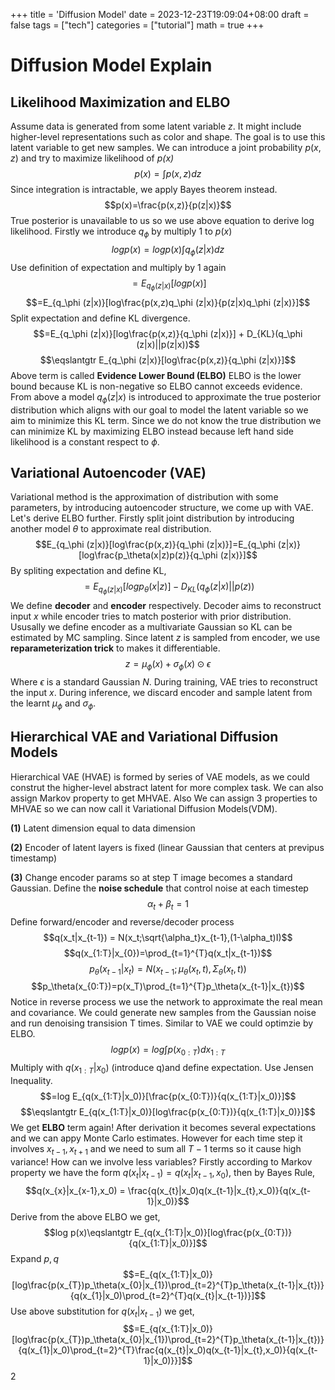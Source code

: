 +++
title = 'Diffusion Model'
date = 2023-12-23T19:09:04+08:00
draft = false
tags = ["tech"]
categories = ["tutorial"]
math = true
+++
# Diffusion Model Explain
## Likelihood Maximization and ELBO
Assume data is generated from some latent variable $z$. It might include higher-level representations such as color and shape. The goal is to use this latent variable to get new samples. We can introduce a joint probability $p(x,z)$ and try to maximize likelihood of *p(x)* 
$$p(x)=\int p(x,z)dz$$
Since integration is intractable, we apply Bayes theorem instead.
$$p(x)=\frac{p(x,z)}{p(z|x)}$$
True posterior is unavailable to us so we use above equation to derive log likelihood. Firstly we introduce $q_\phi$ by multiply 1 to $p(x)$
$$log p(x)=log p(x)\int q_\phi (z|x)dz $$
Use definition of expectation and multiply by 1 again
$$=E_{q_\phi (z|x)}[log p(x)]$$
$$=E_{q_\phi (z|x)}[log\frac{p(x,z)q_\phi (z|x)}{p(z|x)q_\phi (z|x)}]$$
Split expectation and define KL divergence.
$$=E_{q_\phi (z|x)}[log\frac{p(x,z)}{q_\phi (z|x)}] + D_{KL}(q_\phi (z|x)||p(z|x))$$
$$\eqslantgtr E_{q_\phi (z|x)}[log\frac{p(x,z)}{q_\phi (z|x)}]$$
Above term is called **Evidence Lower Bound (ELBO)** ELBO is the lower bound because KL is non-negative so ELBO cannot exceeds evidence. From above a model $q_\phi (z|x)$ is introduced to approximate the true posterior distribution which aligns with our goal to model the latent variable so we aim to minimize this KL term. Since we do not know the true distribution we can minimize KL by maximizing ELBO instead because left hand side likelihood is a constant respect to $\phi$.
## Variational Autoencoder (VAE)
Variational method is the approximation of distribution with some parameters, by introducing autoencoder structure, we come up with VAE. Let's derive ELBO further. Firstly split joint distribution by introducing another model $\theta$ to approximate real distribution.
$$E_{q_\phi (z|x)}[log\frac{p(x,z)}{q_\phi (z|x)}]=E_{q_\phi (z|x)}[log\frac{p_\theta(x|z)p(z)}{q_\phi (z|x)}]$$
By spliting expectation and define KL,
$$=E_{q_\phi (z|x)}[logp_\theta(x|z)]-D_{KL}(q_\phi (z|x)||p(z))$$
We define **decoder** and **encoder** respectively. Decoder aims to reconstruct input $x$ while encoder tries to match posterior with prior distribution. Ususally we define encoder as a multivariate Gaussian so KL can be estimated by MC sampling. Since latent $z$ is sampled from encoder, we use **reparameterization trick** to makes it differentiable.
$$z=\mu_\phi(x)+\sigma_\phi(x)\odot\epsilon$$
Where $\epsilon$ is a standard Gaussian $N$. During training, VAE tries to reconstruct the input $x$. During inference, we discard encoder and sample latent from the learnt $\mu_\phi$ and $\sigma_\phi$.
## Hierarchical VAE and Variational Diffusion Models
Hierarchical VAE (HVAE) is formed by series of VAE models, as we could construt the higher-level abstract latent for more complex task. We can also assign Markov property to get MHVAE. Also We can assign 3 properties to MHVAE so we can now call it Variational Diffusion Models(VDM). 

**(1)** Latent dimension equal to data dimension

**(2)** Encoder of latent layers is fixed (linear Gaussian that centers at previpus timestamp)

**(3)** Change encoder params so at step T image becomes a standard Gaussian.
Define the **noise schedule** that control noise at each timestep
$$\alpha_t+\beta_t=1$$
Define forward/encoder and reverse/decoder process
$$q(x_t|x_{t-1}) = N(x_t;\sqrt{\alpha_t}x_{t-1},(1-\alpha_t)I)$$
$$q(x_{1:T}|x_{0})=\prod_{t=1}^{T}q(x_t|x_{t-1})$$
$$p_\theta(x_{t-1}|x_{t}) = N(x_{t-1};\mu_\theta(x_t,t),\Sigma_\theta(x_t,t))$$
$$p_\theta(x_{0:T})=p(x_T)\prod_{t=1}^{T}p_\theta(x_{t-1}|x_{t})$$
Notice in reverse process we use the network to approximate the real mean and covariance. We could generate new samples from the Gaussian noise and run denoising transision T times. Similar to VAE we could optimzie by ELBO.
$$log p(x)=log\int p(x_{0:T})dx_{1:T}$$
Multiply with $q(x_{1:T}|x_0)$ (introduce q)and define expectation. Use Jensen Inequality.
$$=log E_{q(x_{1:T}|x_0)}[\frac{p(x_{0:T})}{q(x_{1:T}|x_0)}]$$
$$\eqslantgtr E_{q(x_{1:T}|x_0)}[log\frac{p(x_{0:T})}{q(x_{1:T}|x_0)}]$$
We get **ELBO** term again! After derivation it becomes several expectations and we can appy Monte Carlo estimates. However for each time step it involves $x_{t-1},x_{t+1}$ and we need to sum all $T-1$ terms so it cause high variance! How can we involve less variables? Firstly according to Markov property we have the form $q(x_{t}|x_{t-1})=q(x_{t}|x_{t-1},x_0)$, then by Bayes Rule,
$$q(x_{x}|x_{x-1},x_0) = \frac{q(x_{t}|x_0)q(x_{t-1}|x_{t},x_0)}{q(x_{t-1}|x_0)}$$
Derive from the above ELBO we get,
$$log p(x)\eqslantgtr E_{q(x_{1:T}|x_0)}[log\frac{p(x_{0:T})}{q(x_{1:T}|x_0)}]$$
Expand $p,q$
$$=E_{q(x_{1:T}|x_0)}[log\frac{p(x_{T})p_\theta(x_{0}|x_{1})\prod_{t=2}^{T}p_\theta(x_{t-1}|x_{t})}{q(x_{1}|x_0)\prod_{t=2}^{T}q(x_{t}|x_{t-1})}]$$
Use above substitution for $q(x_{t}|x_{t-1})$ we get,
$$=E_{q(x_{1:T}|x_0)}[log\frac{p(x_{T})p_\theta(x_{0}|x_{1})\prod_{t=2}^{T}p_\theta(x_{t-1}|x_{t})}{q(x_{1}|x_0)\prod_{t=2}^{T}\frac{q(x_{t}|x_0)q(x_{t-1}|x_{t},x_0)}{q(x_{t-1}|x_0)}}]$$
2